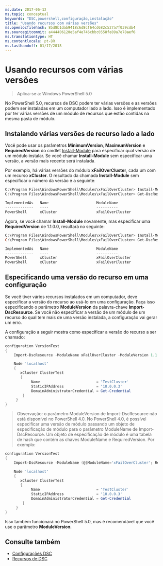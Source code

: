 ```yaml
---
ms.date: 2017-06-12
ms.topic: conceptual
keywords: "DSC,powershell,configuração,instalação"
title: "Usando recursos com várias versões"
ms.openlocfilehash: 8bd8b1dab9418c6d8cf64cd682c527a7f039cdb4
ms.sourcegitcommit: a444406120e5af4e746cbbc0558fe89a7e78aef6
ms.translationtype: HT
ms.contentlocale: pt-BR
ms.lasthandoff: 01/17/2018
---
```

# <a name="using-resources-with-multiple-versions"></a>Usando recursos com várias versões

> Aplica-se a: Windows PowerShell 5.0

No PowerShell 5.0, recursos de DSC podem ter várias versões e as versões podem ser instaladas em um computador lado a lado. Isso é implementado por ter várias versões de um módulo de recursos que estão contidas na mesma pasta de módulo.

## <a name="installing-multiple-resource-versions-side-by-side"></a>Instalando várias versões de recurso lado a lado

Você pode usar os parâmetros **MinimumVersion**, **MaximumVersion** e **RequiredVersion** do cmdlet [Install-Module](https://technet.microsoft.com/en-us/library/dn807162.aspx) para especificar qual versão de um módulo instalar. Se você chamar **Install-Module** sem especificar uma versão, a versão mais recente será instalada.

Por exemplo, há várias versões do módulo **xFailOverCluster**, cada um com um recurso **xCluster**. O resultado da chamada **Install-Module** sem especificar o número da versão é a seguinte:

```powershell
C:\Program Files\WindowsPowerShell\Modules\xFailOverCluster> Install-Module xFailOverCluster
C:\Program Files\WindowsPowerShell\Modules\xFailOverCluster> Get-DscResource xCluster

ImplementedAs   Name                      ModuleName                     Version    Properties
-------------   ----                      ----------                     -------    ----------
PowerShell      xCluster                  xFailOverCluster               1.2.0.0    {DomainAdministratorCredential, ...
```

Agora, se você chamar **Install-Module** novamente, mas especificar uma **RequiredVersion** de 1.1.0.0, resultará no seguinte:

```powershell
C:\Program Files\WindowsPowerShell\Modules\xFailOverCluster> Install-Module xFailOverCluster -RequiredVersion 1.1
C:\Program Files\WindowsPowerShell\Modules\xFailOverCluster> Get-DscResource xCluster

ImplementedAs   Name                      ModuleName                     Version    Properties
-------------   ----                      ----------                     -------    ----------
PowerShell      xCluster                  xFailOverCluster               1.1        {DomainAdministratorCredential, Name, ...
PowerShell      xCluster                  xFailOverCluster               1.2.0.0    {DomainAdministratorCredential, Name, ...
```

## <a name="specifying-a-resource-version-in-a-configuration"></a>Especificando uma versão do recurso em uma configuração

Se você tiver vários recursos instalados em um computador, deve especificar a versão do recurso ao usá-lo em uma configuração. Faça isso especificando o parâmetro **ModuleVersion** da palavra-chave **Import-DscResource**. Se você não especificar a versão de um módulo de um recurso do qual tem mais de uma versão instalada, a configuração vai gerar um erro.

A configuração a seguir mostra como especificar a versão do recurso a ser chamado:

```powershell
configuration VersionTest
{
    Import-DscResource -ModuleName xFailOverCluster -ModuleVersion 1.1

    Node 'localhost'
    {
       xCluster ClusterTest
       {
            Name                          = 'TestCluster'
            StaticIPAddress               = '10.0.0.3'
            DomainAdministratorCredential = Get-Credential
        }
     }
}     
```

>Observação: o parâmetro ModuleVersion de Import-DscResource não está disponível no PowerShell 4.0. No PowerShell 4.0, é possível especificar uma versão de módulo passando um objeto de especificação de módulo para o parâmetro ModuleName de Import-DscResource. Um objeto de especificação de módulo é uma tabela de hash que contém as chaves ModuleName e RequiredVersion. Por exemplo:

```powershell
configuration VersionTest
{
    Import-DscResource -ModuleName (@{ModuleName='xFailOverCluster'; RequiredVersion='1.1'} )

    Node 'localhost'
    {
       xCluster ClusterTest
       {
            Name                          = 'TestCluster'
            StaticIPAddress               = '10.0.0.3'
            DomainAdministratorCredential = Get-Credential
        }
     }
}     
```

Isso também funcionará no PowerShell 5.0, mas é recomendável que você use o parâmetro **ModuleVersion**.

## <a name="see-also"></a>Consulte também
* [Configurações DSC](configurations.md)
* [Recursos de DSC](resources.md)

